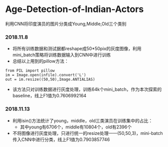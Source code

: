 # Age-Detection-of-Indian-Actors
利用CNN将印度演员的图片分类成Young,Middle,Old三个类别
### 2018.11.8
* 将所有训练数据和测试据都reshape成50*50pix的灰度图像，利用mini_batch策略将训练数据输入到CNN中进行训练
* 总结以上用到的pillow方法：
<pre><code>from PIL import pillow
im = Image.open(infile).convert('L')
out = im.resize((50,50),Image.ANTIALIAS)</code></pre>
* 该方法只对训练数据进行灰度处理，训练64k个mini_batch，作为本次探索的baseline，线上F1值为0.7606992164
### 2018.11.13
* 利用isin()方法统计了young，middle，old三类演员在训练集中的占比：
  * 其中young有6706个，middle有10804个，old有2396个
* 不将图像进行灰度处理，只进行统一的resize处理——(50,50,3)，mini-batch传入CNN中进行分类，线上F1值为0.7903857746
